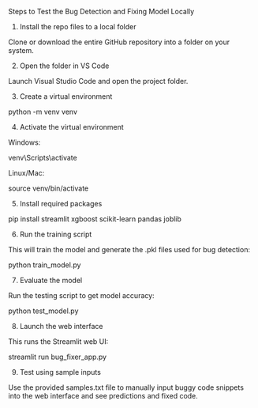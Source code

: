 Steps to Test the Bug Detection and Fixing Model Locally

1. Install the repo files to a local folder

Clone or download the entire GitHub repository into a folder on your system.



2. Open the folder in VS Code

Launch Visual Studio Code and open the project folder.



3. Create a virtual environment

python -m venv venv


4. Activate the virtual environment

Windows:

venv\Scripts\activate

Linux/Mac:

source venv/bin/activate



5. Install required packages

pip install streamlit xgboost scikit-learn pandas joblib


6. Run the training script

This will train the model and generate the .pkl files used for bug detection:


python train_model.py


7. Evaluate the model

Run the testing script to get model accuracy:


python test_model.py


8. Launch the web interface

This runs the Streamlit web UI:


streamlit run bug_fixer_app.py


9. Test using sample inputs

Use the provided samples.txt file to manually input buggy code snippets into the web interface and see predictions and fixed code.
